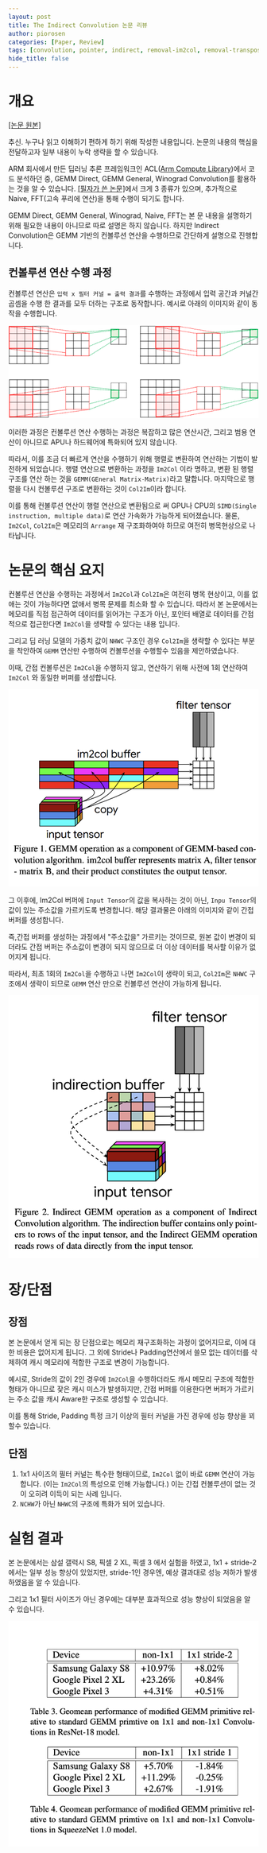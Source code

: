 ```yaml
---
layout: post
title: The Indirect Convolution 논문 리뷰 
author: piorosen
categories: [Paper, Review]
tags: [convolution, pointer, indirect, removal-im2col, removal-transpose]
hide_title: false
---
```


# 개요

[[논문 원본]](https://arxiv.org/abs/1907.02129)

추신. 누구나 읽고 이해하기 편하게 하기 위해 작성한 내용입니다. 논문의 내용의 핵심을 전달하고자 일부 내용이 누락 생략을 할 수 있습니다.

ARM 회사에서 만든 딥러닝 추론 프레임워크인 ACL([Arm Compute Library](https://github.com/arm-software/ComputeLibrary))에서 코드 분석하던 중, GEMM Direct, GEMM General, Winograd Convolution를 활용하는 것을 알 수 있습니다. [[필자가 쓴 논문]](/assets/paper/2023_07_이기종_멀티코어_CPU에서_프로파일_기반_딥_러닝_연산_최적화_기법.pdf)에서 크게 3 종류가 있으며, 추가적으로 Naive, FFT(고속 푸리에 연산)을 통해 수행이 되기도 합니다.

GEMM Direct, GEMM General, Winograd, Naive, FFT는 본 문 내용을 설명하기 위해 필요한 내용이 아니므로 따로 설명은 하지 않습니다. 하지만 Indirect Convolution은 GEMM 기반의 컨볼루션 연산을 수행하므로 간단하게 설명으로 진행합니다.

## 컨볼루션 연산 수행 과정

컨볼루션 연산은 `입력 x 필터 커널 = 출력 결과`를 수행하는 과정에서 입력 공간과 커널간 곱셈을 수행 한 결과를 모두 더하는 구조로 동작합니다. 예시로 아래의 이미지와 같이 동작을 수행합니다.

![](/assets/img/post/2023-09-11-1.png) 

이러한 과정은 컨볼루션 연산 수행하는 과정은 복잡하고 많은 연산시간, 그리고 범용 연산이 아니므로 APU나 하드웨어에 특화되어 있지 않습니다.

따라서, 이를 조금 더 빠르게 연산을 수행하기 위해 행렬로 변환하여 연산하는 기법이 발전하게 되었습니다. 행렬 연산으로 변환하는 과정을 `Im2Col` 이라 명하고, 변환 된 행렬 구조를 연산 하는 것을 `GEMM(GEneral Matrix-Matrix)`라고 말합니다. 마지막으로 행렬을 다시 컨볼루션 구조로 변환하는 것이 `Col2Im`이라 합니다. 

이를 통해 컨볼루션 연산이 행렬 연산으로 변환됨으로 써 GPU나 CPU의 `SIMD(Single instruction, multiple data)`로 연산 가속화가 가능하게 되어졌습니다. 물론, `Im2Col`, `Col2Im`은 메모리의 `Arrange` 재 구조화하여야 하므로 여전히 병목현상으로 나타납니다.

# 논문의 핵심 요지

컨볼루션 연산을 수행하는 과정에서 `Im2Col`과 `Col2Im`은 여전히 병목 현상이고, 이를 없애는 것이 가능하다면 없애서 병목 문제를 최소화 할 수 있습니다. 따라서 본 논문에서는 메모리를 직접 접근하여 데이터를 읽어가는 구조가 아닌, 포인터 배열로 데이터를 간접적으로 접근한다면 `Im2Col`을 생략할 수 있다는 내용 입니다.

그리고 딥 러닝 모델의 가중치 값이 `NHWC` 구조인 경우 `Col2Im`을 생략할 수 있다는 부분을 착안하여 `GEMM` 연산만 수행하여 컨볼루션을 수행할수 있음을 제안하였습니다.

이때, 간접 컨볼루션은 `Im2Col`을 수행하지 않고, 연산하기 위해 사전에 1회 연산하여 `Im2Col` 와 동일한 버퍼를 생성합니다.

![](/assets/img/post/2023-09-11-2.png)

그 이후에, Im2Col 버퍼에 `Input Tensor`의 값을 복사하는 것이 아닌, `Inpu Tensor`의 값이 있는 주소값을 가르키도록 변경합니다. 해당 결과물은 아래의 이미지와 같이 간접 버퍼를 생성합니다.

즉,간접 버퍼를 생성하는 과정에서 "주소값을" 가르키는 것이므로, 원본 값이 변경이 되더라도 간접 버퍼는 주소값이 변경이 되지 않으므로 더 이상 데이터를 복사할 이유가 없어지게 됩니다.

따라서, 최초 1회의 `Im2Col`을 수행하고 나면 `Im2Col`이 생략이 되고, `Col2Im`은 `NHWC` 구조에서 생략이 되므로 `GEMM` 연산 만으로 컨볼루션 연산이 가능하게 됩니다.

![](/assets/img/post/2023-09-11-3.png) 

# 장/단점

## 장점 
본 논문에서 얻게 되는 장 단점으로는 메모리 재구조화하는 과정이 없어지므로, 이에 대한 비용은 없어지게 됩니다. 그 외에 Stride나 Padding연산에서 쓸모 없는 데이터를 삭제하여 캐시 메모리에 적합한 구조로 변경이 가능합니다.

예시로, Stride의 값이 2인 경우에 `Im2Col`을 수행하더라도 캐시 메모리 구조에 적합한 형태가 아니므로 잦은 캐시 미스가 발생하지만, 간접 버퍼를 이용한다면 버퍼가 가르키는 주소 값을 캐시 Aware한 구조로 생성할 수 있습니다.

이를 통해 Stride, Padding 특정 크기 이상의 필터 커널을 가진 경우에 성능 향상을 꾀 할수 있습니다.

## 단점

1. 1x1 사이즈의 필터 커널는 특수한 형태이므로, `Im2Col` 없이 바로 `GEMM` 연산이 가능합니다. (이는 `Im2Col`의 특성으로 인해 가능합니다.) 이는 간접 컨볼루션이 없는 것이 오히려 이득이 되는 사례 입니다.
2. `NCHW`가 아닌 `NHWC`의 구조에 특화가 되어 있습니다.


# 실험 결과 

본 논문에서는 삼설 갤럭시 S8, 픽셀 2 XL, 픽셀 3 에서 실험을 하였고, 1x1 + stride-2 에서는 일부 성능 향상이 있었지만, stride-1인 경우엔, 예상 결과대로 성능 저하가 발생하였음을 알 수 있습니다.

그리고 1x1 필터 사이즈가 아닌 경우에는 대부분 효과적으로 성능 향상이 되었음을 알 수 있습니다.

![](/assets/img/post/2023-09-11-4.png) 
